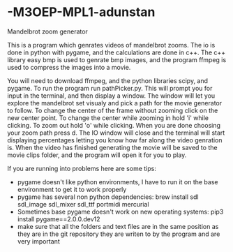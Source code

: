 # -M3OEP-MPL1-adunstan
Mandelbrot zoom generator

This is a program which genrates videos of mandelbrot zooms. The io is done in python with pygame, 
and the calculations are done in c++. The c++ library easy bmp is used to genrate bmp images, and 
the program ffmpeg is used to compress the images into a movie. 

You will need to download ffmpeg, and the python libraries scipy, and pygame. To run the program 
run pathPicker.py. This will prompt you for input in the terminal, and then display a window. The 
window will let you explore the mandelbrot set visualy and pick a path for the movie generator to follow. 
To change the center of the frame without zooming click on the new center point. To change the center 
while zooming in hold 'i' while clicking. To zoom out hold 'o' while clicking. When you are done choosing
your zoom path press d. The IO window will close and the terminal will start displaying percentages letting 
you know how far along the video genration is. When the video has finished generating the movie will be saved
to the movie clips folder, and the program will open it for you to play. 

If you are running into problems here are some tips: 
- pygame doesn't like python environments, I have to run it on the base environment to get it to work properly
- pygame has several non python dependencies: brew install sdl sdl_image sdl_mixer sdl_ttf portmidi mercurial 
- Sometimes base pygame doesn't work on new operating systems: pip3 install pygame==2.0.0.dev12
- make sure that all the folders and text files are in the same position as they are in the git repository
they are writen to by the program and are very important
